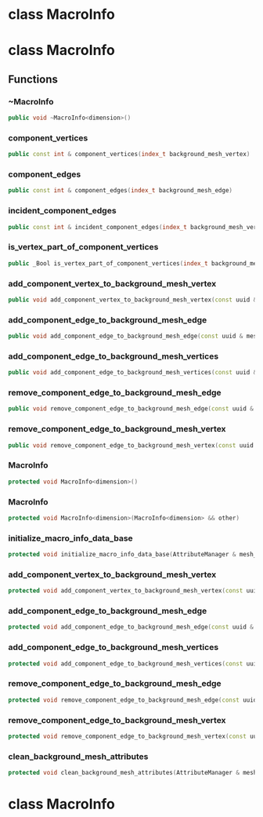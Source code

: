 # class MacroInfo


# class MacroInfo


## Functions

### ~MacroInfo

```cpp
public void ~MacroInfo<dimension>()
```


### component_vertices

```cpp
public const int & component_vertices(index_t background_mesh_vertex)
```


### component_edges

```cpp
public const int & component_edges(index_t background_mesh_edge)
```


### incident_component_edges

```cpp
public const int & incident_component_edges(index_t background_mesh_vertex)
```


### is_vertex_part_of_component_vertices

```cpp
public _Bool is_vertex_part_of_component_vertices(index_t background_mesh_vertex, const uuid & mesh_component_id)
```


### add_component_vertex_to_background_mesh_vertex

```cpp
public void add_component_vertex_to_background_mesh_vertex(const uuid & mesh_id, index_t vertex_id, index_t background_mesh_vertex_id, MacroInfoKey )
```


### add_component_edge_to_background_mesh_edge

```cpp
public void add_component_edge_to_background_mesh_edge(const uuid & mesh_id, index_t edge_id, index_t background_mesh_edge_id, MacroInfoKey )
```


### add_component_edge_to_background_mesh_vertices

```cpp
public void add_component_edge_to_background_mesh_vertices(const uuid & mesh_id, index_t edge_id, absl::Span<const index_t> background_mesh_vertex_ids, MacroInfoKey )
```


### remove_component_edge_to_background_mesh_edge

```cpp
public void remove_component_edge_to_background_mesh_edge(const uuid & mesh_id, index_t edge_id, index_t background_mesh_edge_id, MacroInfoKey )
```


### remove_component_edge_to_background_mesh_vertex

```cpp
public void remove_component_edge_to_background_mesh_vertex(const uuid & mesh_id, index_t edge_id, index_t background_mesh_vertex_id, MacroInfoKey )
```


### MacroInfo

```cpp
protected void MacroInfo<dimension>()
```


### MacroInfo

```cpp
protected void MacroInfo<dimension>(MacroInfo<dimension> && other)
```


### initialize_macro_info_data_base

```cpp
protected void initialize_macro_info_data_base(AttributeManager & mesh_vertex_attribute_manager, AttributeManager & mesh_edge_attribute_manager)
```


### add_component_vertex_to_background_mesh_vertex

```cpp
protected void add_component_vertex_to_background_mesh_vertex(const uuid & mesh_id, index_t vertex_id, index_t background_mesh_vertex_id)
```


### add_component_edge_to_background_mesh_edge

```cpp
protected void add_component_edge_to_background_mesh_edge(const uuid & mesh_id, index_t edge_id, index_t background_mesh_edge_id)
```


### add_component_edge_to_background_mesh_vertices

```cpp
protected void add_component_edge_to_background_mesh_vertices(const uuid & mesh_id, index_t edge_id, absl::Span<const index_t> background_mesh_vertex_ids)
```


### remove_component_edge_to_background_mesh_edge

```cpp
protected void remove_component_edge_to_background_mesh_edge(const uuid & mesh_id, index_t edge_id, index_t background_mesh_edge_id)
```


### remove_component_edge_to_background_mesh_vertex

```cpp
protected void remove_component_edge_to_background_mesh_vertex(const uuid & mesh_id, index_t edge_id, index_t background_mesh_vertex_id)
```


### clean_background_mesh_attributes

```cpp
protected void clean_background_mesh_attributes(AttributeManager & mesh_vertex_attribute_manager, AttributeManager & mesh_edge_attribute_manager)
```




# class MacroInfo


